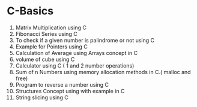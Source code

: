 # C-Basics
1) Matrix Multiplication using C
2) Fibonacci Series using C
3) To check if a given number is palindrome or not using C
4) Example for Pointers using C
5) Calculation of Average using Arrays concept in C
6) volume of cube using C
7) Calculator using C ( 1 and 2 number operations)
8) Sum of n Numbers using memory allocation methods in C.( malloc and free)
9) Program to reverse a number using C
10) Structures Concept using with example in C
11) String slicing using C
